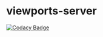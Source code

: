 # viewports-server
[![Codacy Badge](https://app.codacy.com/project/badge/Grade/350480bc997b459eaae80a2590dde884)](https://www.codacy.com/manual/rojcyk/viewports-server?utm_source=github.com&amp;utm_medium=referral&amp;utm_content=rojcyk/viewports-server&amp;utm_campaign=Badge_Grade)
